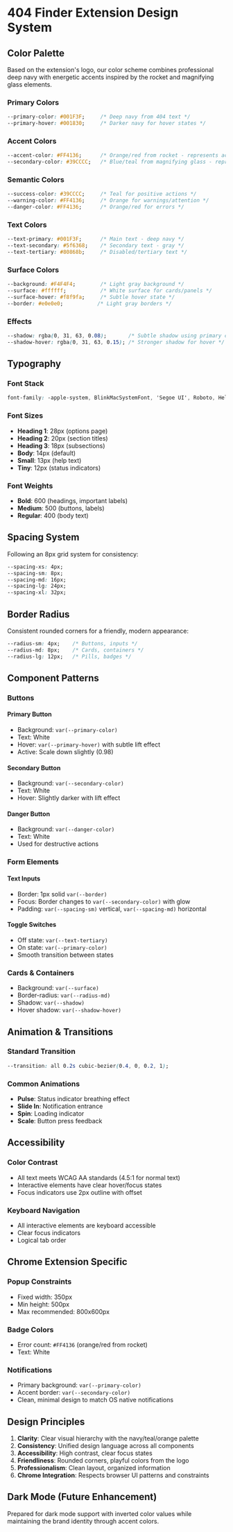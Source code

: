 # 404 Finder Extension Design System

## Color Palette

Based on the extension's logo, our color scheme combines professional deep navy with energetic accents inspired by the rocket and magnifying glass elements.

### Primary Colors
```css
--primary-color: #001F3F;     /* Deep navy from 404 text */
--primary-hover: #001830;     /* Darker navy for hover states */
```

### Accent Colors
```css
--accent-color: #FF4136;      /* Orange/red from rocket - represents action/energy */
--secondary-color: #39CCCC;   /* Blue/teal from magnifying glass - represents search/discovery */
```

### Semantic Colors
```css
--success-color: #39CCCC;     /* Teal for positive actions */
--warning-color: #FF4136;     /* Orange for warnings/attention */
--danger-color: #FF4136;      /* Orange/red for errors */
```

### Text Colors
```css
--text-primary: #001F3F;      /* Main text - deep navy */
--text-secondary: #5f6368;    /* Secondary text - gray */
--text-tertiary: #80868b;     /* Disabled/tertiary text */
```

### Surface Colors
```css
--background: #F4F4F4;        /* Light gray background */
--surface: #ffffff;           /* White surface for cards/panels */
--surface-hover: #f8f9fa;     /* Subtle hover state */
--border: #e0e0e0;           /* Light gray borders */
```

### Effects
```css
--shadow: rgba(0, 31, 63, 0.08);       /* Subtle shadow using primary color */
--shadow-hover: rgba(0, 31, 63, 0.15); /* Stronger shadow for hover */
```

## Typography

### Font Stack
```css
font-family: -apple-system, BlinkMacSystemFont, 'Segoe UI', Roboto, Helvetica, Arial, sans-serif;
```

### Font Sizes
- **Heading 1**: 28px (options page)
- **Heading 2**: 20px (section titles)
- **Heading 3**: 18px (subsections)
- **Body**: 14px (default)
- **Small**: 13px (help text)
- **Tiny**: 12px (status indicators)

### Font Weights
- **Bold**: 600 (headings, important labels)
- **Medium**: 500 (buttons, labels)
- **Regular**: 400 (body text)

## Spacing System

Following an 8px grid system for consistency:

```css
--spacing-xs: 4px;
--spacing-sm: 8px;
--spacing-md: 16px;
--spacing-lg: 24px;
--spacing-xl: 32px;
```

## Border Radius

Consistent rounded corners for a friendly, modern appearance:

```css
--radius-sm: 4px;    /* Buttons, inputs */
--radius-md: 8px;    /* Cards, containers */
--radius-lg: 12px;   /* Pills, badges */
```

## Component Patterns

### Buttons

#### Primary Button
- Background: `var(--primary-color)`
- Text: White
- Hover: `var(--primary-hover)` with subtle lift effect
- Active: Scale down slightly (0.98)

#### Secondary Button
- Background: `var(--secondary-color)`
- Text: White
- Hover: Slightly darker with lift effect

#### Danger Button
- Background: `var(--danger-color)`
- Text: White
- Used for destructive actions

### Form Elements

#### Text Inputs
- Border: 1px solid `var(--border)`
- Focus: Border changes to `var(--secondary-color)` with glow
- Padding: `var(--spacing-sm)` vertical, `var(--spacing-md)` horizontal

#### Toggle Switches
- Off state: `var(--text-tertiary)`
- On state: `var(--primary-color)`
- Smooth transition between states

### Cards & Containers
- Background: `var(--surface)`
- Border-radius: `var(--radius-md)`
- Shadow: `var(--shadow)`
- Hover shadow: `var(--shadow-hover)`

## Animation & Transitions

### Standard Transition
```css
--transition: all 0.2s cubic-bezier(0.4, 0, 0.2, 1);
```

### Common Animations
- **Pulse**: Status indicator breathing effect
- **Slide In**: Notification entrance
- **Spin**: Loading indicator
- **Scale**: Button press feedback

## Accessibility

### Color Contrast
- All text meets WCAG AA standards (4.5:1 for normal text)
- Interactive elements have clear hover/focus states
- Focus indicators use 2px outline with offset

### Keyboard Navigation
- All interactive elements are keyboard accessible
- Clear focus indicators
- Logical tab order

## Chrome Extension Specific

### Popup Constraints
- Fixed width: 350px
- Min height: 500px
- Max recommended: 800x600px

### Badge Colors
- Error count: `#FF4136` (orange/red from rocket)
- Text: White

### Notifications
- Primary background: `var(--primary-color)`
- Accent border: `var(--secondary-color)`
- Clean, minimal design to match OS native notifications

## Design Principles

1. **Clarity**: Clear visual hierarchy with the navy/teal/orange palette
2. **Consistency**: Unified design language across all components
3. **Accessibility**: High contrast, clear focus states
4. **Friendliness**: Rounded corners, playful colors from the logo
5. **Professionalism**: Clean layout, organized information
6. **Chrome Integration**: Respects browser UI patterns and constraints

## Dark Mode (Future Enhancement)

Prepared for dark mode support with inverted color values while maintaining the brand identity through accent colors.
